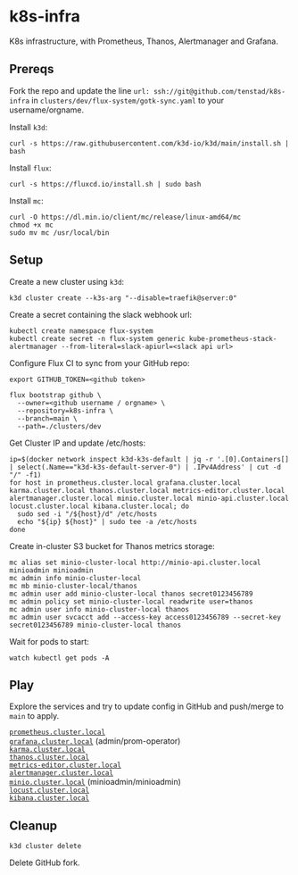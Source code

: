 # k8s-infra

K8s infrastructure, with Prometheus, Thanos, Alertmanager and Grafana.

## Prereqs

Fork the repo and update the line `url: ssh://git@github.com/tenstad/k8s-infra`
in `clusters/dev/flux-system/gotk-sync.yaml` to your username/orgname.

Install `k3d`:

```
curl -s https://raw.githubusercontent.com/k3d-io/k3d/main/install.sh | bash
```

Install `flux`:

```
curl -s https://fluxcd.io/install.sh | sudo bash
```

Install `mc`:

```
curl -O https://dl.min.io/client/mc/release/linux-amd64/mc
chmod +x mc
sudo mv mc /usr/local/bin
```

## Setup

Create a new cluster using `k3d`:

```
k3d cluster create --k3s-arg "--disable=traefik@server:0"
```

Create a secret containing the slack webhook url:

```
kubectl create namespace flux-system
kubectl create secret -n flux-system generic kube-prometheus-stack-alertmanager --from-literal=slack-apiurl=<slack api url>
```

Configure Flux CI to sync from your GitHub repo:

```
export GITHUB_TOKEN=<github token>

flux bootstrap github \
  --owner=<github username / orgname> \
  --repository=k8s-infra \
  --branch=main \
  --path=./clusters/dev
```

Get Cluster IP and update /etc/hosts:

```
ip=$(docker network inspect k3d-k3s-default | jq -r '.[0].Containers[] | select(.Name=="k3d-k3s-default-server-0") | .IPv4Address' | cut -d "/" -f1)
for host in prometheus.cluster.local grafana.cluster.local karma.cluster.local thanos.cluster.local metrics-editor.cluster.local alertmanager.cluster.local minio.cluster.local minio-api.cluster.local locust.cluster.local kibana.cluster.local; do
  sudo sed -i "/${host}/d" /etc/hosts
  echo "${ip} ${host}" | sudo tee -a /etc/hosts
done
```

Create in-cluster S3 bucket for Thanos metrics storage:

```
mc alias set minio-cluster-local http://minio-api.cluster.local minioadmin minioadmin
mc admin info minio-cluster-local
mc mb minio-cluster-local/thanos
mc admin user add minio-cluster-local thanos secret0123456789
mc admin policy set minio-cluster-local readwrite user=thanos
mc admin user info minio-cluster-local thanos
mc admin user svcacct add --access-key access0123456789 --secret-key secret0123456789 minio-cluster-local thanos
```

Wait for pods to start:

```
watch kubectl get pods -A
```

## Play

Explore the services and try to update config in GitHub and push/merge to `main`
to apply.

[`prometheus.cluster.local`](http://prometheus.cluster.local)  
[`grafana.cluster.local`](http://grafana.cluster.local) (admin/prom-operator)  
[`karma.cluster.local`](http://karma.cluster.local)  
[`thanos.cluster.local`](http://thanos.cluster.local)  
[`metrics-editor.cluster.local`](http://metrics-editor.cluster.local)  
[`alertmanager.cluster.local`](http://alertmanager.cluster.local)  
[`minio.cluster.local`](https://minio.cluster.local) (minioadmin/minioadmin)  
[`locust.cluster.local`](https://locust.cluster.local)  
[`kibana.cluster.local`](https://kibana.cluster.local)  

## Cleanup

```
k3d cluster delete
```

Delete GitHub fork.
